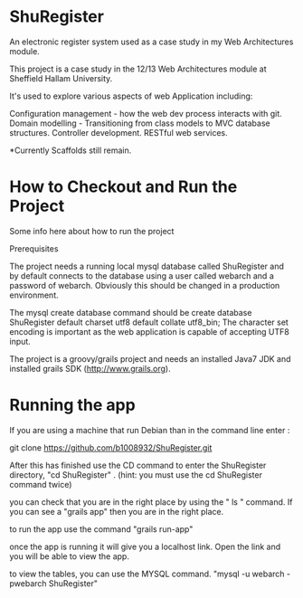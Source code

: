 ShuRegister
===========

An electronic register system used as a case study in my Web Architectures module.

This project is a case study in the 12/13 Web Architectures module at Sheffield Hallam University.

It's used to explore various aspects of web Application including:

Configuration management - how the web dev process interacts with git.
Domain modelling - Transitioning from class models to MVC database structures.
Controller development.
RESTful web services.

*Currently Scaffolds still remain.

How to Checkout and Run the Project
===================================

Some info here about how to run the project

Prerequisites

The project needs a running local mysql database called ShuRegister and by default connects to the database using a user called webarch and a password of webarch. Obviously this should be changed in a production environment.

The mysql create database command should be create database ShuRegister default charset utf8 default collate utf8_bin; The character set encoding is important as the web application is capable of accepting UTF8 input.

The project is a groovy/grails project and needs an installed Java7 JDK and installed grails SDK (http://www.grails.org).

Running the app
===============

If you are using a machine that run Debian than in the command line enter :

git clone https://github.com/b1008932/ShuRegister.git

After this has finished use the CD command to enter the ShuRegister directory, "cd ShuRegister" . (hint: you must use the cd ShuRegister command twice)

you can check that you are in the right place by using the " ls " command. If you can see a "grails app" then you are in the right place.

to run the app use the command "grails run-app"

once the app is running it will give you a localhost link. Open the link and you will be able to view the app.

to view the tables, you can use the MYSQL command. "mysql -u webarch -pwebarch ShuRegister"


